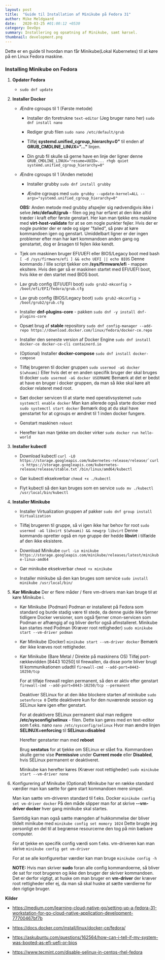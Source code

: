 ```yaml
---
layout: post
title:  "Guide til Installation af Minikube på Fedora 31"
author: Mike Meldgaard
date:   2020-03-25 #01:00:12 +0530
category: DevOps
summary: Installering og opsætning af Minikube, samt kørsel.
thumbnail: development.png
---
```

Dette er en guide til hvordan man får Minikube(Lokal Kubernetes) til at køre på en Linux Fedora maskine.

### Installing Minikube on Fedora ###

1. **Opdater Fedora**
    * `sudo dnf update`

2. **Installer Docker**

    * Ændre cgroups til 1 (Første metode)
        * Installer din foretrukne <code>text-editor</code> (Jeg bruger nano her)
        `sudo dnf install nano`

        * Rediger grub filen
        `sudo nano /etc/default/grub`

        * Tilføj **systemd.unified_cgroup_hierarchy=0"** til enden af **GRUB_CMDLINE_LINUX="..."** linjen.

        * Din grub fil skulle så gerne have en linje der ligner denne
        `GRUB_CMDLINE_LINUX="resume=UUID=... rhgb quiet systemd.unified_cgroup_hierarchy=0"`
    
    * Ændre cgroups til 1 (Anden metode)

        * Installer grubby
        `sudo dnf install grubby`

        * Ændre cgroups med
        `sudo grubby --update-kernel=ALL --args="systemd.unified_cgroup_hierarchy=0"`

        **OBS:** Anden metode med grubby afspejler sig nødvendigvis ikke i selve **/etc/default/grub** - filen og jeg har erfaret at den ikke altid træder i kraft efter første genstart. Her kan man tjekke ens maskine med **virt-host-validate** for at se om nogle punkter fejler. Hvis der er nogle punkter der er røde og siger "failed", så prøv at køre kommandoen igen og genstart. Umiddelbart ligner er der ingen problemer efter man har kørt kommandoen anden gang og genstartet, dog er årsagen til fejlen ikke kendt.

    * Tjek om maskinen bruger EFI/UEFI eller BIOS/Legacy boot med bash
    `[ -d /sys/firmware/efi ] && echo UEFI || echo BIOS`
    Denne kommando / lille script tjekker om **/sys/firmware/efi** - mappen eksitere. Hvis den gør så er maskinen startet med EFI/UEFI boot, hvis ikke er den startet med BIOS boot.
    
    * Lav grub config (EFI/UEFI boot)
    `sudo grub2-mkconfig > /boot/efi/EFI/fedora/grub.cfg`

    * Lav grub config (BIOS/Legacy boot)
    `sudo grub2-mkconfig > /boot/grub2/grub.cfg`

    * Installer **dnf-plugins-core** - pakken
    `sudo dnf -y install dnf-plugins-core`

    * Opsæt brug af **stable** repository
    `sudo dnf config-manager --add-repo https://download.docker.com/linux/fedora/docker-ce.repo`

    * Installer den seneste version af Docker Engine
    `sudo dnf install docker-ce docker-ce-cli containerd.io`

    * (Optional) Installer **docker-compose**
    `sudo dnf install docker-compose`

    * Tilføj brugeren til docker gruppen
    `sudo usermod -aG docker $(whoami)`
    Eller hvis det er en anden specifik bruger der skal bruges til docker
    `sudo usermod -aG docker USERNAME`
    Bemærk at det er bedst at have en bruger i docker gruppen, da man så ikke skal køre alt docker relateret med root.

    * Sæt docker servicen til at starte med operativsystemet
    `sudo systemctl enable docker`
    Man kan allerede også starte docker med
    `sudo systemctl start docker`
    Bemærk dog at du skal have genstartet for at cgroups er ændret til 1 inden docker fungere.

    * Genstart maskinen
    `reboot`

    * Herefter kan man tjekke om docker virker
    `sudo docker run hello-world`

3. **Installer kubectl**

    * Download kubectl
    ```curl -LO https://storage.googleapis.com/kubernetes-release/release/`curl -s https://storage.googleapis.com/kubernetes-release/release/stable.txt`/bin/linux/amd64/kubectl```

    * Gør kubectl eksekverbar
    `chmod +x ./kubectl`

    * Flyt kubectl så den kan bruges som en service
    `sudo mv ./kubectl /usr/local/bin/kubectl`

4. **Installer Minikube**

    * Installer Virtualization gruppen af pakker
    `sudo dnf group install Virtualization`

    * Tilføj brugeren til gruppe, så vi igen ikke har behov for root
    `sudo usermod -aG libvirt $(whoami) && newgrp libvirt`
    Denne kommando opretter også en nye gruppe der hedde **libvirt** i tilfælde af den ikke eksistere.

    * Download Minikube
    `curl -Lo minikube https://storage.googleapis.com/minikube/releases/latest/minikube-linux-amd64`

    * Gør minikube eksekverbar
    `chmod +x minikube`

    * Installer minikube så den kan bruges som service
    `sudo install minikube /usr/local/bin/`

5. **Kør Minikube**
    Der er flere måder / flere vm-drivers man kan bruge til at køre Minikube i.

    * Kør Minikube (Podman)
    Podman er installeret på Fedora som standard og burde stadig være til stede, da denne guide ikke fjerner tidligere Docker versioner, som også fjerner cmon-servicen som Podman er afhængig af og bliver derfor også afinstalleret.
    Minikube kan startes med Podman (Kræver root rettigheder)
    `sudo minikube start --vm-driver podman`

    * Kør Minikube (Docker)
    `minikube start --vm-driver docker`
    Bemærk der ikke kræves root rettigheder.

    * Kør Minikube (Bare Metal / Direkte på maskinens OS)
    Tilføj port-rækkevidden [8443 10250] til firewallen, da disse porte bliver brugt til kommunikationen udadtil
    `firewall-cmd --add-port=8443-10250/tcp`

        For at tilføje firewall reglen permanent, så den er aktiv efter genstart
        `firewall-cmd --add-port=8443-10250/tcp --permanent`

        Deaktiver SELinux for at den ikke blockere starten af minikube
        `sudo setenforce 0`
        Dette deaktivere kun for den nuværende session og SELinux køre igen efter genstart.

        For at deaktivere SELinux permanent skal man redigere **/etc/sysconfig/selinux** - filen. Dette kan gøres med en text-editor som f.eks. nano
        `nano /etc/sysconfig/selinux`
        Hvor man ændre linjen **SELINUX=enforcing** til **SELinux=disabled**
        
        Herefter genstarter man med **reboot**

        Brug **sestatus** for at tjekke om SELinux er slået fra. Kommandoen skulle gerne vise **Permissive** under **Current mode** eller **Disabled**, hvis SELinux permanent er deaktiveret.

        Minikube kan herefter køres (Kræver root rettigheder)
        `sudo minikube start --vm-driver none`

6. Konfigurering af Minikube (Optional)
Minikube har en række standard værdier man kan sætte for gøre start kommandoen mere simpel.

    Man kan sætte vm-driveren standard til f.eks. Docker
    `minikube config set vm-driver docker`
    På den måde slipper man for at skrive **--vm-driver docker** hver gang minikube skal startes.

    Samtidig kan man også sætte mængden af hukkommelse der bliver tildelt minikube med
    `minikube config set momory 1024`
    Dette brugte jeg personligt en del til at begrænse resourcerne den tog på min bæbare computer.

    For at tjekke en specifik config værdi som f.eks. vm-driveren kan man skrive
    `minikube config get vm-driver`

    For at se alle konfigurerbar værdier kan man bruge
    `minikube config -h`

    **NOTE:** Hvis man skriver **sudo** foran alle config kommandoerne, så bliver de sat for root brugeren og ikke den bruger der skriver kommandoen. Det er derfor vigtigt, at huske om man bruger en **vm-driver** der kræver root rettigheder eller ej, da man så skal huske at sætte værdierne for den rigtige bruger.


**Kilder**
* <https://medium.com/learning-cloud-native-go/setting-up-a-fedora-31-workstation-for-go-cloud-native-application-development-77700467bf7b>

* <https://docs.docker.com/install/linux/docker-ce/fedora/>

* <https://askubuntu.com/questions/162564/how-can-i-tell-if-my-system-was-booted-as-efi-uefi-or-bios>

* <https://www.tecmint.com/disable-selinux-in-centos-rhel-fedora>